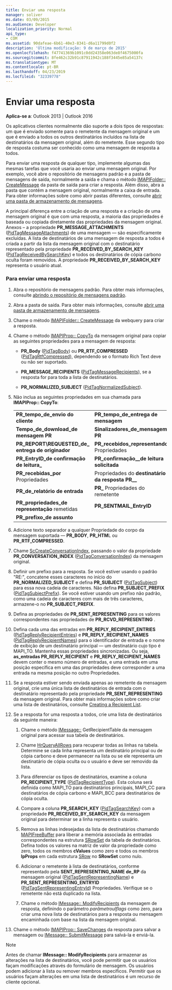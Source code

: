 ```yaml
---
title: Enviar uma resposta
manager: soliver
ms.date: 03/09/2015
ms.audience: Developer
localization_priority: Normal
api_type:
- COM
ms.assetid: 90dafeae-6b61-40e3-8341-d6a11799d0f2
description: 'Última modificação: 9 de março de 2015'
ms.openlocfilehash: f47741369b1091c0dd24358e063de8f4675000fa
ms.sourcegitcommit: 8fe462c32b91c87911942c188f3445e85a54137c
ms.translationtype: MT
ms.contentlocale: pt-BR
ms.lasthandoff: 04/23/2019
ms.locfileid: "32339778"
---
```

# <a name="sending-a-reply"></a>Enviar uma resposta

**Aplica-se a**: Outlook 2013 | Outlook 2016 
  
Os aplicativos clientes normalmente dão suporte a dois tipos de respostas: um que é enviado somente para o remetente da mensagem original e um que é enviado a todos os outros destinatários incluídos na lista de destinatários da mensagem original, além do remetente. Esse segundo tipo de resposta costuma ser conhecido como uma mensagem de resposta a todos.
  
Para enviar uma resposta de qualquer tipo, implemente algumas das mesmas tarefas que você usaria ao enviar uma mensagem original. Por exemplo, você abre o repositório de mensagens padrão e a pasta de mensagens de saída, normalmente a saída e chama o método [IMAPIFolder:: CreateMessage](imapifolder-createmessage.md) da pasta de saída para criar a resposta. Além disso, abra a pasta que contém a mensagem original, normalmente a caixa de entrada. Para obter informações sobre como abrir pastas diferentes, consulte [abrir uma pasta de armazenamento de mensagens](opening-a-message-store-folder.md).
  
A principal diferença entre a criação de uma resposta e a criação de uma mensagem original é que com uma resposta, a maioria das propriedades é baseada ou copiada diretamente das propriedades da mensagem original. Anexos – a propriedade **PR_MESSAGE_ATTACHMENTS** ([PidTagMessageAttachments](pidtagmessageattachments-canonical-property.md)) de uma mensagem — são especificamente excluídas. A lista de destinatários de uma mensagem de resposta a todos é criada a partir da lista da mensagem original com o destinatário representado pela propriedade **PR_RECEIVED_BY_SEARCH_KEY** ([PidTagReceivedBySearchKey](pidtagreceivedbysearchkey-canonical-property.md)) e todos os destinatários de cópia carbono oculta foram removidos. A propriedade **PR_RECEIVED_BY_SEARCH_KEY** representa o usuário atual. 
  
### <a name="to-send-a-reply"></a>Para enviar uma resposta
  
1. Abra o repositório de mensagens padrão. Para obter mais informações, consulte [abrindo o repositório de mensagens padrão](opening-the-default-message-store.md).
    
2. Abra a pasta de saída. Para obter mais informações, consulte [abrir uma pasta de armazenamento de mensagens](opening-a-message-store-folder.md).
    
3. Chame o método [IMAPIFolder:: CreateMessage](imapifolder-createmessage.md) da webquery para criar a resposta. 
    
4. Chame o método [IMAPIProp:: CopyTo](imapiprop-copyto.md) da mensagem original para copiar as seguintes propriedades para a mensagem de resposta: 
    
   - **PR\_Body** ([PidTagBody](pidtagbody-canonical-property.md)) ou **PR_RTF_COMPRESSED** ([PidTagRtfCompressed](pidtagrtfcompressed-canonical-property.md)), dependendo se o formato Rich Text deve ou não ser suportado.
    
   - **PR\_MESSAGE_RECIPIENTS** ([PidTagMessageRecipients](pidtagmessagerecipients-canonical-property.md)), se a resposta for para toda a lista de destinatários.
    
   - **PR\_NORMALIZED_SUBJECT** ([PidTagNormalizedSubject](pidtagnormalizedsubject-canonical-property.md)).
    
5. Não inclua as seguintes propriedades em sua chamada para **IMAPIProp:: CopyTo**:
    
    |||
    |:-----|:-----|
    |**PR\_tempo\_de\_envio do cliente** <br/> |**PR\_tempo\_de\_entrega de mensagem** <br/> |
    |**Tempo\_de\_download\_de mensagem PR** <br/> |**Sinalizadores\_de\_mensagem PR** <br/> |
    |**PR\_REPORT\REQUESTED\_de\_ entrega de originador** <br/> |**PR\_recebidos\_representando** Propriedades  <br/> |
    |**PR\_EntryID\_de confirmação de leitura\_** <br/> |**PR\_confirmação\_\_de leitura solicitada** <br/> |
    |**PR\_recebidas\_por** Propriedades  <br/> |Propriedades do **destinatário da resposta PR\_\_**  <br/> |
    |**PR\_de\_relatório de entrada** <br/> |**PR\_** Propriedades do remetente  <br/> |
    |**PR\_propriedades\_de representação** remetidas  <br/> |**PR\_SENTMAIL\_EntryID** <br/> |
    |**PR\_prefixo\_de assunto** <br/> | <br/> |
   
6. Adicione texto separador a qualquer Propriedade do corpo da mensagem suportada — **PR_BODY**, **PR_HTM**L ou **PR_RTF_COMPRESSED**.
    
7. Chame [ScCreateConversationIndex](sccreateconversationindex.md), passando o valor da propriedade **PR_CONVERSATION_INDEX** ([PidTagConversationIndex](pidtagconversationindex-canonical-property.md)) da mensagem original.
    
8. Definir um prefixo para a resposta. Se você estiver usando o padrão "RE:", concatene esses caracteres no início do **PR_NORMALIZED_SUBJECT** e defina **PR_SUBJECT** ([PidTagSubject](pidtagsubject-canonical-property.md)) para essa nova cadeia de caracteres. Não defina **PR_SUBJECT_PREFIX** ([PidTagSubjectPrefix](pidtagsubjectprefix-canonical-property.md)). Se você estiver usando um prefixo não padrão, como uma cadeia de caracteres com mais de três caracteres, armazene-o no **PR_SUBJECT_PREFIX**. 
    
9. Defina as propriedades de **PR_SENT_REPRESENTING** para os valores correspondentes nas propriedades de **PR_RCVD_REPRESENTING** . 
    
10. Defina cada uma das entradas em **PR\_REPLY_RECIPIENT_ENTRIES** ([PidTagReplyRecipientEntries](pidtagreplyrecipiententries-canonical-property.md)) e **PR_REPLY\_RECIPIENT_NAMES** ([PidTagReplyRecipientNames](pidtagreplyrecipientnames-canonical-property.md)) para o identificador de entrada e o nome de exibição de um destinatário principal — um destinatário cujo tipo é MAPI_TO. Mantenha essas propriedades sincronizadas. Ou seja, **as\_entradas PR_REPLY_RECIPIENT** e **PR_REPLY_RECIPIENT_NAMES** devem conter o mesmo número de entradas, e uma entrada em uma posição específica em uma das propriedades deve corresponder a uma entrada na mesma posição no outro Propriedades. 
    
11. Se a resposta estiver sendo enviada apenas ao remetente da mensagem original, crie uma única lista de destinatários de entrada com o destinatário representado pela propriedade **PR_SENT_REPRESENTING** da mensagem original. Para obter mais informações sobre como criar uma lista de destinatários, consulte [Creating a Recipient List](creating-a-recipient-list.md).
    
12. Se a resposta for uma resposta a todos, crie uma lista de destinatários da seguinte maneira:
    
    1. Chame o método [IMessage::](imessage-getrecipienttable.md) GetRecipientTable da mensagem original para acessar sua tabela de destinatários. 
        
    2. Chame [HrQueryAllRows](hrqueryallrows.md) para recuperar todas as linhas na tabela. Determine se cada linha representa um destinatário principal ou de cópia carbono e deve permanecer na lista ou se ele representa um destinatário de cópia oculta ou o usuário e deve ser removido da lista. 
        
    3. Para diferenciar os tipos de destinatários, examine a coluna **PR_RECIPIENT_TYPE** ([PidTagRecipientType](pidtagrecipienttype-canonical-property.md)). Esta coluna será definida como MAPI_TO para destinatários principais, MAPI_CC para destinatários de cópia carbono e MAPI_BCC para destinatários de cópia oculta. 
        
    4. Compare a coluna **PR_SEARCH_KEY** ([PidTagSearchKey](pidtagsearchkey-canonical-property.md)) com a propriedade **PR_RECEIVED_BY_SEARCH_KEY** da mensagem original para determinar se a linha representa o usuário. 
        
    5. Remova as linhas indesejadas da lista de destinatários chamando [MAPIFreeBuffer](mapifreebuffer.md) para liberar a memória associada às entradas correspondentes na estrutura [SRowSet](srowset.md) da tabela de destinatários. Defina todos os valores na matriz de valor da propriedade como zero, todos os membros **cValues** como zero e todos os membros **lpProps** em cada estrutura [SRow](srow.md) no **SRowSet** como nulo. 
        
    6. Adicionar o remetente à lista de destinatários, conforme representado pela **SENT_REPRESENTING_NAME de\_RP** da mensagem original ([PidTagSentRepresentingName](pidtagsentrepresentingname-canonical-property.md)) e **PR_SENT_REPRESENTING_ENTRYID** ([PidTagSentRepresentingEntryId](pidtagsentrepresentingentryid-canonical-property.md)) Propriedades. Verifique se o remetente não está duplicado na lista.
        
    7. Chame o método [IMessage:: ModifyRecipients](imessage-modifyrecipients.md) da mensagem de resposta, definindo o parâmetro _parâmetroulflags_ como zero, para criar uma nova lista de destinatários para a resposta ou mensagem encaminhada com base na lista da mensagem original. 
    
13. Chame o método [IMAPIProp:: SaveChanges](imapiprop-savechanges.md) da resposta para salvar a mensagem ou [IMessage:: SubmitMessage](imessage-submitmessage.md) para salvá-la e enviá-la. 
    
> [!NOTE]
> Antes de chamar **IMessage:: ModifyRecipients** para armazenar as alterações na lista de destinatários, você pode permitir que os usuários façam modificações através do formulário de mensagem. Os usuários podem adicionar à lista ou remover membros específicos. Permitir que os usuários façam alterações em uma lista de destinatários é um recurso de cliente opcional. 
  

